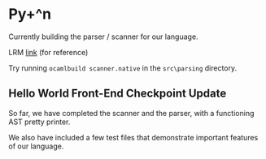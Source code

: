 # Py+^n

Currently building the parser / scanner for our language.

LRM [link](https://docs.google.com/document/d/19qIKJs5IrcalFDOtZ086bfdhxixGeDrwkZcURITzKRQ/edit?usp=sharing) (for reference)

Try running `ocamlbuild scanner.native` in the `src\parsing` directory.

## Hello World Front-End Checkpoint Update

So far, we have completed the scanner and the parser, with a functioning AST pretty printer.

We also have included a few test files that demonstrate important features of our language.